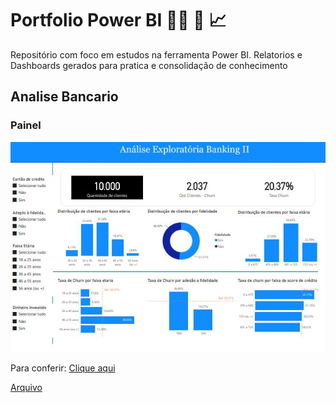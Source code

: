 <h1>Portfolio Power BI 👨‍💼 📖 📈</h1>
<p>Repositório com foco em estudos na ferramenta Power BI. Relatorios e Dashboards gerados para pratica e consolidação de conhecimento</p>

<h2>Analise Bancario</h2>
<h3>Painel</h3>
<p><img src="https://github.com/njunior93/portfolio-powerBi/blob/9d9f732e2ba6df8a3bd792a7323b77f8933c4a2b/Analise%20Banking%202/imagem.JPG"></p>
<p>Para conferir: <a href="https://app.powerbi.com/groups/me/reports/d26f039f-7bc9-4ed6-9aa1-7512783879f6/f51fa1cfb3a14b643832?experience=power-b" target="_blank">Clique aqui</a></p>
<p><a href="https://github.com/njunior93/portfolio-powerBi/tree/395ba8fc0c16f8383a3721d9483bf0e5c9835024/Analise%20Banking%202" target="_blank">Arquivo</a></p>

